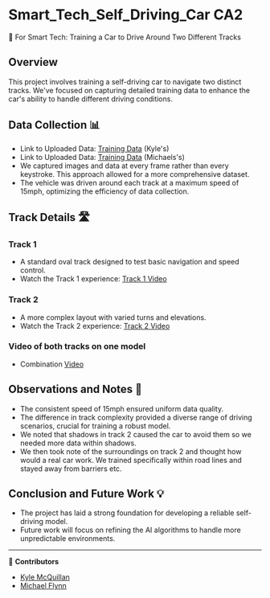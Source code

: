 # Smart_Tech_Self_Driving_Car CA2

🚗 For Smart Tech: Training a Car to Drive Around Two Different Tracks

## Overview
This project involves training a self-driving car to navigate two distinct tracks. We've focused on capturing detailed training data to enhance the car's ability to handle different driving conditions.

## Data Collection 📊
- Link to Uploaded Data: [Training Data](https://github.com/KyleMcQ/Images_CA2) (Kyle's)
- Link to Uploaded Data: [Training Data](https://github.com/Flynnn99/images_for_ca2) (Michaels's)
- We captured images and data at every frame rather than every keystroke. This approach allowed for a more comprehensive dataset.
- The vehicle was driven around each track at a maximum speed of 15mph, optimizing the efficiency of data collection.

## Track Details 🛣️
### Track 1
- A standard oval track designed to test basic navigation and speed control.
- Watch the Track 1 experience: [Track 1 Video](https://www.youtube.com/embed/M5rZPQ5IoYc?si=yIbXPffJpFS2GeZu)
### Track 2
- A more complex layout with varied turns and elevations.
- Watch the Track 2 experience: [Track 2 Video](https://www.youtube.com/embed/cMZVm0HZFXQ?si=d0wwT-OuvzA5UBq-)

### Video of both tracks on one model
- Combination [Video](https://youtu.be/YNzwCwgbbdY)

## Observations and Notes 📝
- The consistent speed of 15mph ensured uniform data quality.
- The difference in track complexity provided a diverse range of driving scenarios, crucial for training a robust model.
- We noted that shadows in track 2 caused the car to avoid them so we needed more data within shadows.
- We then took note of the surroundings on track 2 and thought how would a real car work. We trained specifically within road lines and stayed away from barriers etc.

## Conclusion and Future Work 💡
- The project has laid a strong foundation for developing a reliable self-driving model.
- Future work will focus on refining the AI algorithms to handle more unpredictable environments.

---

👥 **Contributors**
- [Kyle McQuillan](https://github.com/KyleMcQ)
- [Michael Flynn](https://github.com/Flynnn99) 


